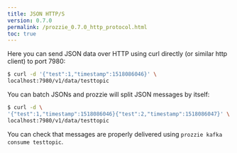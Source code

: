 ```yaml
---
title: JSON HTTP/S
version: 0.7.0
permalink: /prozzie_0.7.0_http_protocol.html
toc: true
---
```


Here you can send JSON data over HTTP using curl directly (or similar http
client) to port 7980:

```bash
$ curl -d '{"test":1,"timestamp":1518086046}' \
localhost:7980/v1/data/testtopic
```

You can batch JSONs and prozzie will split JSON messages by itself:

```bash
$ curl -d \
'{"test":1,"timestamp":1518086046}{"test":2,"timestamp":1518086047}' \
localhost:7980/v1/data/testtopic
```

You can check that messages are properly delivered using `prozzie kafka consume testtopic`.
